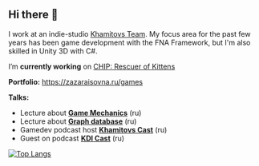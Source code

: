 ## Hi there 👋
I work at an indie-studio [Khamitovs Team](https://github.com/KhamitovsTeam). My focus area for the past few years has been game development with the FNA Framework, but I'm also skilled in Unity 3D with C#.

I’m **currently working** on [CHIP: Rescuer of Kittens](https://store.steampowered.com/app/1029830/CHIP_Rescuer_of_Kittens/)

**Portfolio:** https://zazaraisovna.ru/games

**Talks:**
- Lecture about [**Game Mechanics**](https://youtu.be/EQKcC4enB7A) (ru)
- Lecture about [**Graph database**](https://www.youtube.com/watch?v=pVIXAJE4v3g) (ru)
- Gamedev podcast host [**Khamitovs Cast**](https://podcast.khamitovs.team/) (ru)
- Guest on podcast [**KDI Cast**](https://youtu.be/hBHWjgHkn0w) (ru)

<!--
**zazaraisovna/zazaraisovna** is a ✨ _special_ ✨ repository because its `README.md` (this file) appears on your GitHub profile.

Here are some ideas to get you started:

- 🔭 I’m currently working on ...
- 🌱 I’m currently learning ...
- 👯 I’m looking to collaborate on ...
- 🤔 I’m looking for help with ...
- 💬 Ask me about ...
- 📫 How to reach me: ...
- 😄 Pronouns: ...
- ⚡ Fun fact: ...
-->

[![Top Langs](https://github-readme-stats.vercel.app/api/top-langs/?username=zazaraisovna&layout=compact)](https://github.com/anuraghazra/github-readme-stats)
